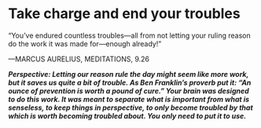 # Take charge and end your troubles

“You’ve endured countless troubles—all from not letting your ruling reason do the work it was made for—enough already!”

—MARCUS AURELIUS, MEDITATIONS, 9.26

***Perspective: Letting our reason rule the day might seem like more work, but it saves us quite a bit of trouble. As Ben Franklin’s proverb put it: “An ounce of prevention is worth a pound of cure.” Your brain was designed to do this work. It was meant to separate what is important from what is senseless, to keep things in perspective, to only become troubled by that which is worth becoming troubled about. You only need to put it to use.***